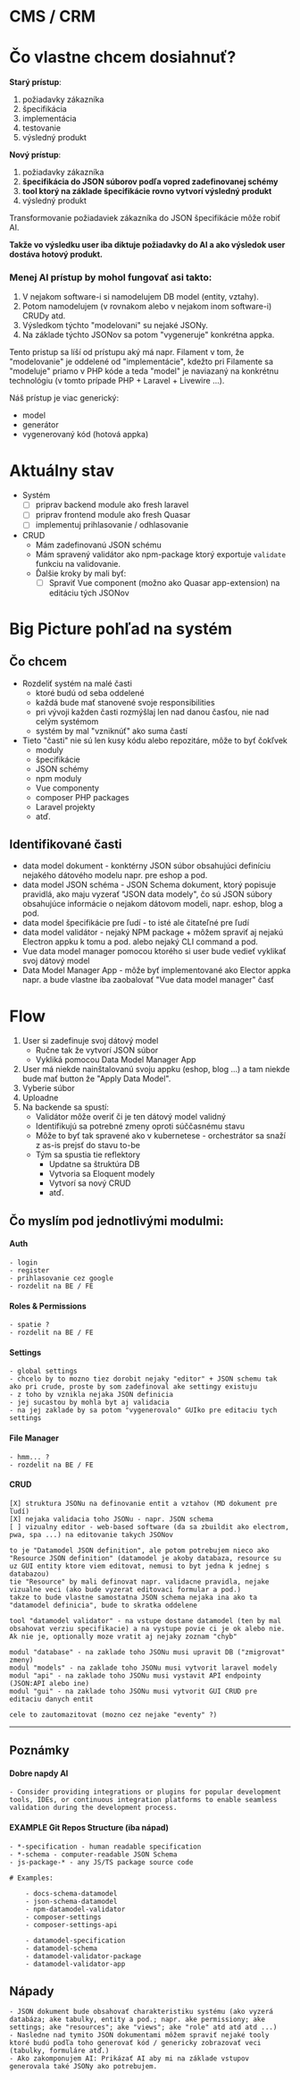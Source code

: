 # CMS / CRM

# Čo vlastne chcem dosiahnuť?

**Starý prístup**:

1. požiadavky zákazníka
2. špecifikácia
3. implementácia
4. testovanie
5. výsledný produkt

**Nový prístup**:

1. požiadavky zákazníka
2. **špecifikácia do JSON súborov podľa vopred zadefinovanej schémy**
3. **tool ktorý na základe špecifikácie rovno vytvorí výsledný produkt**
4. výsledný produkt

Transformovanie požiadaviek zákazníka do JSON špecifikácie môže robiť AI.

**Takže vo výsledku user iba diktuje požiadavky do AI a ako výsledok user dostáva hotový produkt.**

### Menej AI prístup by mohol fungovať asi takto:

1. V nejakom software-i si namodelujem DB model (entity, vztahy).
2. Potom namodelujem (v rovnakom alebo v nejakom inom software-i) CRUDy atd.
3. Výsledkom týchto "modelovani" su nejaké JSONy.
4. Na základe týchto JSONov sa potom "vygeneruje" konkrétna appka.

Tento pristup sa líší od prístupu aký má napr. Filament v tom, že "modelovanie" je oddelené od "implementácie", kdežto
pri Filamente sa "modeluje" priamo v PHP kóde a teda "model" je naviazaný na konkrétnu technológiu (v tomto prípade
PHP + Laravel + Livewire ...).

Náš prístup je viac generický:

- model
- generátor
- vygenerovaný kód (hotová appka)

# Aktuálny stav

- Systém
    - [ ] priprav backend module ako fresh laravel
    - [ ] priprav frontend module ako fresh Quasar
    - [ ] implementuj prihlasovanie / odhlasovanie
- CRUD
    - Mám zadefinovanú JSON schému
    - Mám spravený validátor ako npm-package ktorý exportuje `validate` funkciu na validovanie.
    - Ďalšie kroky by mali byť:
        - [ ] Spraviť Vue component (možno ako Quasar app-extension) na editáciu tých JSONov

# Big Picture pohľad na systém

## Čo chcem

- Rozdeliť systém na malé časti
    - ktoré budú od seba oddelené
    - každá bude mať stanovené svoje responsibilities
    - pri vývoji každen časti rozmýšlaj len nad danou časťou, nie nad celým systémom
    - systém by mal "vzniknúť" ako suma častí
- Tieto "časti" nie sú len kusy kódu alebo repozitáre, môže to byť čokľvek
    - moduly
    - špecifikácie
    - JSON schémy
    - npm moduly
    - Vue componenty
    - composer PHP packages
    - Laravel projekty
    - atď.

## Identifikované časti

- data model dokument - konktérny JSON súbor obsahujúci definíciu nejakého dátového modelu napr. pre eshop a pod.
- data model JSON schéma - JSON Schema dokument, ktorý popisuje pravidlá, ako maju vyzerať "JSON data modely", čo sú
  JSON súbory obsahujúce informácie o nejakom dátovom modeli, napr. eshop, blog a pod.
- data model špecifikácie pre ľudí - to isté ale čitateľné pre ľudí
- data model validátor - nejaký NPM package + môžem spraviť aj nejakú Electron appku k tomu a pod. alebo nejaký CLI
  command a pod.
- Vue data model manager pomocou ktorého si user bude vedieť vyklikať svoj dátový model
- Data Model Manager App - môže byť implementované ako Elector appka napr. a bude vlastne iba zaobalovať "Vue data model
  manager" časť

# Flow

1. User si zadefinuje svoj dátový model
    - Ručne tak že vytvorí JSON súbor
    - Vykliká pomocou Data Model Manager App
2. User má niekde nainštalovanú svoju appku (eshop, blog ...) a tam niekde bude mať button že "Apply Data Model".
3. Vyberie súbor
4. Uploadne
5. Na backende sa spustí:
    - Validátor môže overiť či je ten dátový model validný
    - Identifikujú sa potrebné zmeny oproti súččasnému stavu
    - Môže to byť tak spravené ako v kubernetese - orchestrátor sa snaží z as-is prejsť do stavu to-be
    - Tým sa spustia tie reflektory
        - Updatne sa štruktúra DB
        - Vytvoria sa Eloquent modely
        - Vytvorí sa nový CRUD
        - atď.

## Čo myslím pod jednotlivými modulmi:

#### Auth

	- login
	- register
	- prihlasovanie cez google
	- rozdelit na BE / FE

#### Roles & Permissions

	- spatie ?
	- rozdelit na BE / FE

#### Settings

	- global settings
	- chcelo by to mozno tiez dorobit nejaky "editor" + JSON schemu tak ako pri crude, proste by som zadefinoval ake settingy existuju
	- z toho by vznikla nejaka JSON definicia
	- jej sucastou by mohla byt aj validacia
	- na jej zaklade by sa potom "vygenerovalo" GUIko pre editaciu tych settings

#### File Manager

	- hmm... ?
	- rozdelit na BE / FE

#### CRUD

	[X] struktura JSONu na definovanie entit a vztahov (MD dokument pre ľudí)
	[X] nejaka validacia toho JSONu - napr. JSON schema
	[ ] vizualny editor - web-based software (da sa zbuildit ako electrom, pwa, spa ...) na editovanie takych JSONov

	to je "Datamodel JSON definition", ale potom potrebujem nieco ako "Resource JSON definition" (datamodel je akoby databaza, resource su uz GUI entity ktore viem editovat, nemusi to byt jedna k jednej s databazou)
	tie "Resource" by mali definovat napr. validacne pravidla, nejake vizualne veci (ako bude vyzerat editovaci formular a pod.)
	takze to bude vlastne samostatna JSON schema nejaka ina ako ta "datamodel definicia", bude to skratka oddelene

	tool "datamodel validator" - na vstupe dostane datamodel (ten by mal obsahovat verziu specifikacie) a na vystupe povie ci je ok alebo nie. Ak nie je, optionally moze vratit aj nejaky zoznam "chyb"

	modul "database" - na zaklade toho JSONu musi upravit DB ("zmigrovat" zmeny)
	modul "models" - na zaklade toho JSONu musi vytvorit laravel modely
	modul "api" - na zaklade toho JSONu musi vystavit API endpointy (JSON:API alebo ine)
	modul "gui" - na zaklade toho JSONu musi vytvorit GUI CRUD pre editaciu danych entit

	cele to zautomazitovat (mozno cez nejake "eventy" ?)

---------------------------------

## Poznámky

#### Dobre napdy AI

	- Consider providing integrations or plugins for popular development tools, IDEs, or continuous integration platforms to enable seamless validation during the development process.

#### EXAMPLE Git Repos Structure (iba nápad)

	- *-specification - human readable specification
	- *-schema - computer-readable JSON Schema
	- js-package-* - any JS/TS package source code

	# Examples:

		- docs-schema-datamodel
		- json-schema-datamodel
		- npm-datamodel-validator
		- composer-settings
		- composer-settings-api

		- datamodel-specification
		- datamodel-schema
		- datamodel-validator-package
		- datamodel-validator-app

## Nápady

    - JSON dokument bude obsahovať charakteristiku systému (ako vyzerá databáza; ake tabulky, entity a pod.; napr. ake permissiony; ake settings; ake "resources"; ake "views"; ake "role" atd atd atd ...)
    - Nasledne nad tymito JSON dokumentami môžem spraviť nejaké tooly ktoré budú podľa toho generovať kód / genericky zobrazovať veci (tabulky, formuláre atď.)
    - Ako zakomponujem AI: Prikázať AI aby mi na základe vstupov generovala také JSONy ako potrebujem.
